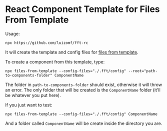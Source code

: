 # React Component Template for Files From Template

Usage:

```
npx https://github.com/luizomf/fft-rc
```

It will create the template and config files for [files from template](https://www.npmjs.com/package/files-from-template).

To create a component from this template, type:

```
npx files-from-template --config-files="./.fft/config" --root="path-to-components-folder" ComponentName
```

The folder in `path-to-components-folder` should exist, otherwise it will throw an error. The only folder that will be created is the `ComponentName` folder (it'll be whatever you put here).

If you just want to test:

```
npx files-from-template --config-files="./.fft/config" ComponentName
```

And a folder called `ComponentName` will be create inside the directory you are.
